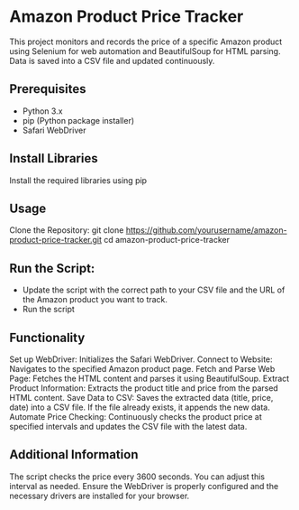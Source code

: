 # Amazon Product Price Tracker

This project monitors and records the price of a specific Amazon product using Selenium for web automation and BeautifulSoup for HTML parsing. Data is saved into a CSV file and updated continuously.

## Prerequisites

- Python 3.x
- pip (Python package installer)
- Safari WebDriver

## Install Libraries

Install the required libraries using pip

## Usage
Clone the Repository:
git clone https://github.com/yourusername/amazon-product-price-tracker.git
cd amazon-product-price-tracker

## Run the Script:
- Update the script with the correct path to your CSV file and the URL of the Amazon product you want to track.
- Run the script
  
## Functionality
Set up WebDriver: Initializes the Safari WebDriver.
Connect to Website: Navigates to the specified Amazon product page.
Fetch and Parse Web Page: Fetches the HTML content and parses it using BeautifulSoup.
Extract Product Information: Extracts the product title and price from the parsed HTML content.
Save Data to CSV: Saves the extracted data (title, price, date) into a CSV file. If the file already exists, it appends the new data.
Automate Price Checking: Continuously checks the product price at specified intervals and updates the CSV file with the latest data.

## Additional Information
The script checks the price every 3600 seconds. You can adjust this interval as needed.
Ensure the WebDriver is properly configured and the necessary drivers are installed for your browser.
